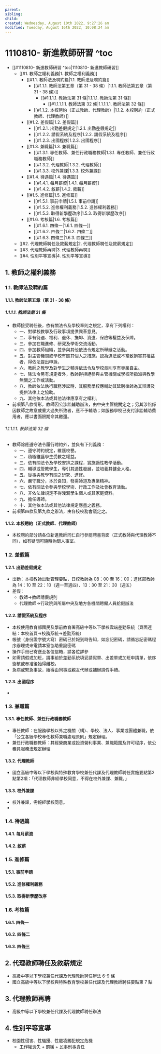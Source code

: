```yaml
---
parent: 
sibling: 
child: 
created: Wednesday, August 10th 2022, 9:27:26 am
modified: Tuesday, August 16th 2022, 10:08:24 am
---
```

# 1110810- 新進教師研習 ^toc

- [[#1110810- 新進教師研習 ^toc|1110810- 新進教師研習]]
	- [[#1. 教師之權利義務|1. 教師之權利義務]]
		- [[#1.1. 教師法及聘約篇|1.1. 教師法及聘約篇]]
			- [[#1.1.1. 教師法第五章（第 31 - 38 條）|1.1.1. 教師法第五章（第 31 - 38 條）]]
				- [[#1.1.1.1. 教師法第 31 條|1.1.1.1. 教師法第 31 條]]
					- [[#1.1.1.1.1. 教師法第 32 條|1.1.1.1.1. 教師法第 32 條]]
			- [[#1.1.2. 本校聘約（正式教師、代理教師）|1.1.2. 本校聘約（正式教師、代理教師）]]
		- [[#1.2. 差假篇|1.2. 差假篇]]
			- [[#1.2.1. 出勤差假規定|1.2.1. 出勤差假規定]]
			- [[#1.2.2. 請假系統及程序|1.2.2. 請假系統及程序]]
			- [[#1.2.3. 出國程序|1.2.3. 出國程序]]
		- [[#1.3. 兼職篇|1.3. 兼職篇]]
			- [[#1.3.1. 專任教師、兼任行政職務教師|1.3.1. 專任教師、兼任行政職務教師]]
			- [[#1.3.2. 代理教師|1.3.2. 代理教師]]
			- [[#1.3.3. 校外兼課|1.3.3. 校外兼課]]
		- [[#1.4. 待遇篇|1.4. 待遇篇]]
			- [[#1.4.1. 每月薪資|1.4.1. 每月薪資]]
			- [[#1.4.2. 敘薪|1.4.2. 敘薪]]
		- [[#1.5. 進修篇|1.5. 進修篇]]
			- [[#1.5.1. 事前申請|1.5.1. 事前申請]]
			- [[#1.5.2. 進修權利義務|1.5.2. 進修權利義務]]
			- [[#1.5.3. 取得新學歷改序|1.5.3. 取得新學歷改序]]
		- [[#1.6. 考核篇|1.6. 考核篇]]
			- [[#1.6.1. 四條一|1.6.1. 四條一]]
			- [[#1.6.2. 四條二|1.6.2. 四條二]]
			- [[#1.6.3. 四條三|1.6.3. 四條三]]
	- [[#2. 代理教師聘任及敘薪規定|2. 代理教師聘任及敘薪規定]]
	- [[#3. 代理教師再聘|3. 代理教師再聘]]
	- [[#4. 性別平等宣導|4. 性別平等宣導]]


## 1. 教師之權利義務

### 1.1. 教師法及聘約篇
#### 1.1.1. 教師法第五章（第 31 - 38 條）
##### 1.1.1.1. 教師法第 31 條
- 教師接受聘任後，依有關法令及學校章則之規定，享有下列權利：
	- 一、對學校教學及行政事項提供興革意見。
	- 二、享有待遇、福利、退休、撫卹、資遣、保險等權益及保障。
	- 三、參加在職進修、研究及學術交流活動。
	- 四、參加教師組織，並參與其他依法令規定所舉辦之活動。
	- 五、對主管機關或學校有關其個人之措施，認為違法或不當致損害其權益者，得依法提出申訴。
	- 六、教師之教學及對學生之輔導依法令及學校章則享有專業自主。
	- 七、除法令另有規定者外，教師得拒絕參與主管機關或學校所指派與教學無關之工作或活動。
	- 八、教師依法執行職務涉訟時，其服務學校應輔助其延聘律師為其辯護及提供法律上之協助。
	- 九、其他依本法或其他法律應享有之權利。
- 前項第八款情形，教師因公涉訟輔助辦法，由中央主管機關定之；另其涉訟係因教師之故意或重大過失所致者，應不予輔助；如服務學校已支付涉訟輔助費用者，應以書面限期命其繳還。
###### 1.1.1.1.1. 教師法第 32 條
- 教師除應遵守法令履行聘約外，並負有下列義務：
	- 一、遵守聘約規定，維護校譽。
	- 二、積極維護學生受教之權益。
	- 三、依有關法令及學校安排之課程，實施適性教學活動。
	- 四、輔導或管教學生，導引其適性發展，並培養其健全人格。
	- 五、從事與教學有關之研究、進修。
	- 六、嚴守職分，本於良知，發揚師道及專業精神。
	- 七、依有關法令參與學校學術、行政工作及社會教育活動。
	- 八、非依法律規定不得洩漏學生個人或其家庭資料。
	- 九、擔任導師。
	- 十、其他依本法或其他法律規定應盡之義務。
- 前項第四款及第九款之辦法，由各校校務會議定之。
#### 1.1.2. 本校聘約（正式教師、代理教師）
- 本校聘約部分請各位新進教師同仁自行參閱聘書背面（正式教師與代理教師不同），如有疑問可隨時詢問人事室。
### 1.2. 差假篇
#### 1.2.1. 出勤差假規定
- 出勤：本校教師出勤管理要點，日校教師為 08：00 至 16：00；進修部教師為 14：10 至 22：10（週一至週四）、13：30 至 21：30（週五）
- 差假：
	- 教師→教師請假規則
	- 代理教師→行政院與所屬中央及地方各機關聘僱人員給假辦法
#### 1.2.2. 請假系統及程序
- 本校使用教育部國民及學前教育署高級中等以下學校雲端差勤系統（頁面連結：本校首頁→校務系統→差勤系統）
- 帳號（身份證字號大寫）密碼已於報到時告知，如忘記密碼，請循忘記密碼程序辦理或來電請本室協助重設密碼
- 操作手冊已寄送至各位信箱，請各位詳參
- 如需請假或加班，請事前於差勤系統填妥請假單、出差單或加班申請單，依序簽核或奉准後始得離校。
- 急病或緊急事故，始得由同事或親友代辦或補辦請假手續。
#### 1.2.3. 出國程序
- 
### 1.3. 兼職篇
#### 1.3.1. 專任教師、兼任行政職務教師
- 專任教師：在服務學校以外之機關（構）、學校、法人、事業或團體兼職，依「公立各級學校專任教師兼職處理原則」規定辦理。
- 兼任行政職務教師：其經營商業或投資營利事業、兼職範圍及許可程序，依公務員服務法規定辦理
#### 1.3.2. 代理教師
- 國立高級中等以下學校與特殊教育學校兼任代課及代理教師聘任實施要點第2點第2項：「代理教師非經學校同意，不得在校外兼課、兼職。」
#### 1.3.3. 校外兼課
- 校外兼課，需報經學校同意。
- 

### 1.4. 待遇篇
#### 1.4.1. 每月薪資
#### 1.4.2. 敘薪

### 1.5. 進修篇
#### 1.5.1. 事前申請
#### 1.5.2. 進修權利義務
#### 1.5.3. 取得新學歷改序

### 1.6. 考核篇
#### 1.6.1. 四條一
#### 1.6.2. 四條二
#### 1.6.3. 四條三

## 2. 代理教師聘任及敘薪規定
- 高級中等以下學校兼任代課及代理教師聘任辦法 6-9 條
- 國立高級中等以下學校與特殊教育學校兼任代課及代理教師聘任要點第 7 點

## 3. 代理教師再聘
- 高級中等以下學校兼任代課及代理教師聘任辦法

## 4. 性別平等宣導
- 校園性侵害、性騷擾、性罷凌觸犯規定危機
	- 工作權喪失 + 罰緩 + 民事刑事責任
